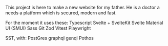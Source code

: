 This project is here to make a new website for my father.
He is a doctor a needs a platform which is secured, modern and fast.

For the moment it uses these:
Typescript
Svelte + SvelteKit
Svelte Material UI (SMUI)
Sass
Git
Zod
Vitest
Playwright

SST, with:
PostGres
graphql
genql
Pothos
